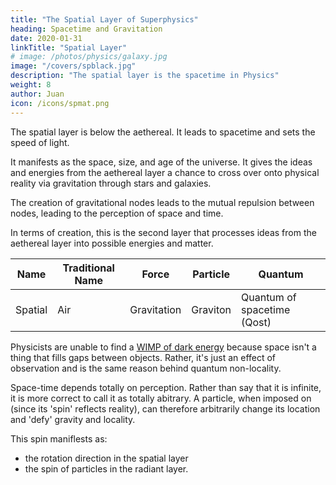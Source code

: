 ```yaml
---
title: "The Spatial Layer of Superphysics"
heading: Spacetime and Gravitation
date: 2020-01-31
linkTitle: "Spatial Layer"
# image: /photos/physics/galaxy.jpg
image: "/covers/spblack.jpg"
description: "The spatial layer is the spacetime in Physics"
weight: 8
author: Juan
icon: /icons/spmat.png
---
```




The spatial layer is below the aethereal. It leads to spacetime and sets the speed of light. 

It manifests as the space, size, and age of the universe. It gives the ideas and energies from the aethereal layer a chance to cross over onto physical reality via gravitation through stars and galaxies. 

The creation of gravitational nodes leads to the mutual repulsion between nodes, leading to the perception of space and time.

In terms of creation, this is the second layer that processes ideas from the aethereal layer into possible energies and matter.


<!-- the mind or soul. We can say that the universe is one huge mind, which the Hindus call Brahma. In our matrix analogy, this mind can be seen as the RAM of a computer that generates its own virtual reality.

In Physics, this layer manifests as the Higgs Field. 

Descartes classifies this aether into two:
- The high energy aethereal fire: This matches the High energy Higgs Field, and roughly the Yin of Taoism 
- The low energy aethereal air: This matches the Low energy Higgs Field, and the Yang -->

<!-- A unit example is a human mind.  -->


Name | Traditional Name | Force | Particle | Quantum
--- | --- | --- | --- | --- 
Spatial | Air | Gravitation | Graviton | Quantum of spacetime (Qost)


Physicists are unable to find a [WIMP of dark energy](https://www.forbes.com/sites/startswithabang/2019/02/22/the-wimp-miracle-is-dead-as-dark-matter-experiments-come-up-empty-again/#95053e86dbc6) because space isn't a thing that fills gaps between objects. Rather, it's just an effect of observation and is the same reason behind quantum non-locality.

Space-time depends totally on perception. Rather than say that it is infinite, it is more correct to call it as totally abitrary. A particle, when imposed on (since its 'spin' reflects reality), can therefore arbitrarily change its location and 'defy' gravity and locality.

This spin maniflests as:
- the rotation direction in the spatial layer
- the spin of particles in the radiant layer. 

